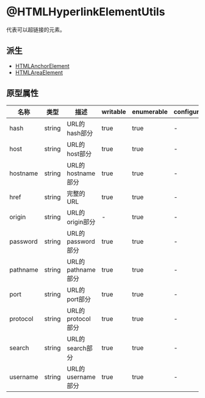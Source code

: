 # @HTMLHyperlinkElementUtils

代表可以超链接的元素。

## 派生

- [HTMLAnchorElement](HTMLAnchorElement.md)
- [HTMLAreaElement](HTMLAreaElement.md)

## 原型属性

| 名称 | 类型 | 描述 | writable | enumerable | configurable |
|---|---|---|---|---|---|
| hash | string | URL的hash部分 | true | true | - |
| host | string | URL的host部分 | true | true | - |
| hostname | string | URL的hostname部分 | true | true | - |
| href | string | 完整的URL | true | true | - |
| origin | string | URL的origin部分 | - | true | - |
| password | string | URL的password部分 | true | true | - |
| pathname | string | URL的pathname部分 | true | true | - |
| port | string | URL的port部分 | true | true | - |
| protocol | string | URL的protocol部分 | true | true | - |
| search | string | URL的search部分 | true | true | - |
| username | string | URL的username部分 | true | true | - |